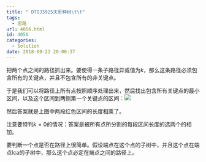 ```yaml
---
title: " DTOJ3925天哥种树\t\t"
tags:
  - 思路
url: 4056.html
id: 4056
categories:
  - Solution
date: 2018-09-23 20:00:37
---
```


把两个点之间的路径抓出来。要使得一条子路径异或值为$k$，那么这条路径必须包含所有的关键点，并且不包含所有的非关键点。

于是我们可以将路径上所有点按照顺序处理出来，然后找出包含所有关键点的最小区间，以及这个区间到两侧第一个关键点的区间：![](http://www.dtenomde.com/wp-content/uploads/2018/09/捕获-3.png)

然后答案就是上图中两段红色区间的长度相乘了。

注意要特判$k=0$的情况：答案是被所有点所分割的每段区间长度的选两个的相加。

要判断一个点是否在路径上很简单。假设端点在这个点的子树中，并且这个点在端点lca的子树中，那么这个点必定在端点之间的路径上。